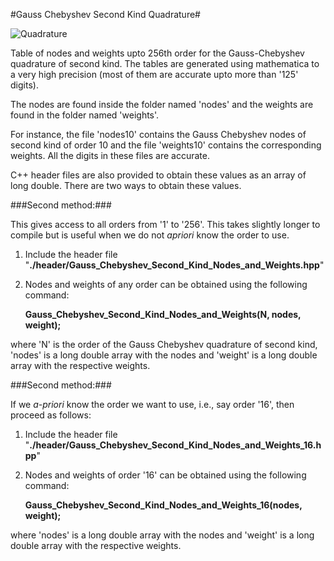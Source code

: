 #Gauss Chebyshev Second Kind Quadrature#

![Quadrature](https://raw2.github.com/sivaramambikasaran/Quadrature/master/images/Gauss_Chebyshev_Second_Kind.png)

Table of nodes and weights upto 256th order for the Gauss-Chebyshev quadrature of second kind. The tables are generated using mathematica to a very high precision (most of them are accurate upto more than '125' digits).

The nodes are found inside the folder named 'nodes' and the weights are found in the folder named 'weights'.

For instance, the file 'nodes10' contains the Gauss Chebyshev nodes of second kind of order 10 and the file 'weights10' contains the corresponding weights. All the digits in these files are accurate.

C++ header files are also provided to obtain these values as an array of long double. There are two ways to obtain these values.

###Second method:###

This gives access to all orders from '1' to '256'. This takes slightly longer to compile but is useful when we do not *apriori* know the order to use.

1. Include the header file "**./header/Gauss\_Chebyshev\_Second\_Kind\_Nodes\_and\_Weights.hpp**"
    
2. Nodes and weights of any order can be obtained using the following command:
    
    **Gauss_Chebyshev_Second_Kind_Nodes_and_Weights(N, nodes, weight);**

where 'N' is the order of the Gauss Chebyshev quadrature of second kind, 'nodes' is a long double array with the nodes and 'weight' is a long double array with the respective weights.


###Second method:###

If we *a-priori* know the order we want to use, i.e., say order '16', then proceed as follows:

1. Include the header file "**./header/Gauss\_Chebyshev\_Second\_Kind\_Nodes\_and\_Weights_16.hpp**"
    
2. Nodes and weights of order '16' can be obtained using the following command:
    
    **Gauss_Chebyshev_Second_Kind_Nodes_and_Weights_16(nodes, weight);**

where 'nodes' is a long double array with the nodes and 'weight' is a long double array with the respective weights.
